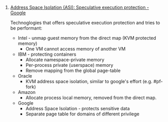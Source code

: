  1. [Address Space Isolation (ASI): Speculative execution protection - Google](https://linuxplumbersconf.org/event/7/contributions/708/attachments/497/1132/Address_Space_Isolation_-_LPC_-_RC001.pdf)
    
    Technoglogies that offers speculative execution protection and tries to be performant:
     - Intel - unmap guest memory from the direct map (KVM protected memory)
        - One VM cannot access memory of another VM
     - IBM - protecting containers
        - Allocate namespace-private memory
        - Per-process private (userspace) memory
        - Remove mapping from the global page-table
     - Oracle
        - KVM address space isolation, similar to google's effort (e.g. #pf-fork)
     - Amazon
        - Allocate process local memory, removed from the direct map.
     - Google
        - Address Space Isolation - protects sensitive data
        - Separate page table for domains of different privilege
